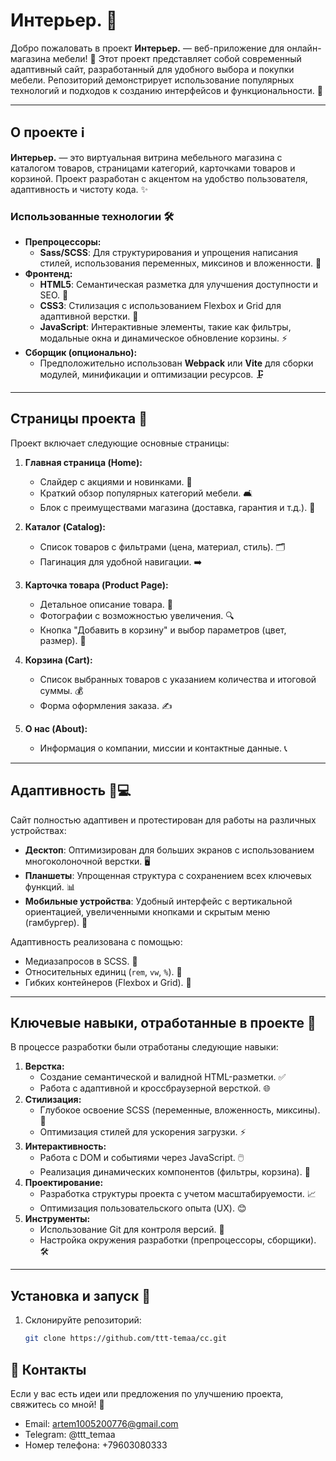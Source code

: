 # Интерьер. 🏡

Добро пожаловать в проект **Интерьер.** — веб-приложение для онлайн-магазина мебели! 🎉 Этот проект представляет собой современный адаптивный сайт, разработанный для удобного выбора и покупки мебели. Репозиторий демонстрирует использование популярных технологий и подходов к созданию интерфейсов и функциональности. 🚀

---

## О проекте ℹ️

**Интерьер.** — это виртуальная витрина мебельного магазина с каталогом товаров, страницами категорий, карточками товаров и корзиной. Проект разработан с акцентом на удобство пользователя, адаптивность и чистоту кода. ✨

### Использованные технологии 🛠️

- **Препроцессоры:**
    - **Sass/SCSS**: Для структурирования и упрощения написания стилей, использования переменных, миксинов и вложенности. 🎨
- **Фронтенд:**
    - **HTML5**: Семантическая разметка для улучшения доступности и SEO. 📝
    - **CSS3**: Стилизация с использованием Flexbox и Grid для адаптивной верстки. 📏
    - **JavaScript**: Интерактивные элементы, такие как фильтры, модальные окна и динамическое обновление корзины. ⚡
- **Сборщик (опционально):**
    - Предположительно использован **Webpack** или **Vite** для сборки модулей, минификации и оптимизации ресурсов. 🗜️

---

## Страницы проекта 📄

Проект включает следующие основные страницы:

1. **Главная страница (Home):**
    - Слайдер с акциями и новинками. 📸
    - Краткий обзор популярных категорий мебели. 🛋️
    - Блок с преимуществами магазина (доставка, гарантия и т.д.). 🚚

2. **Каталог (Catalog):**
    - Список товаров с фильтрами (цена, материал, стиль). 🗂️
    - Пагинация для удобной навигации. ➡️

3. **Карточка товара (Product Page):**
    - Детальное описание товара. 📜
    - Фотографии с возможностью увеличения. 🔍
    - Кнопка "Добавить в корзину" и выбор параметров (цвет, размер). 🛒

4. **Корзина (Cart):**
    - Список выбранных товаров с указанием количества и итоговой суммы. 💰
    - Форма оформления заказа. ✍️

5. **О нас (About):**
    - Информация о компании, миссии и контактные данные. 📞

---

## Адаптивность 📱💻

Сайт полностью адаптивен и протестирован для работы на различных устройствах:
- **Десктоп**: Оптимизирован для больших экранов с использованием многоколоночной верстки. 🖥️
- **Планшеты**: Упрощенная структура с сохранением всех ключевых функций. 📊
- **Мобильные устройства**: Удобный интерфейс с вертикальной ориентацией, увеличенными кнопками и скрытым меню (гамбургер). 🍔

Адаптивность реализована с помощью:
- Медиазапросов в SCSS. 📐
- Относительных единиц (`rem`, `vw`, `%`). 📏
- Гибких контейнеров (Flexbox и Grid). 🧩

---

## Ключевые навыки, отработанные в проекте 🌟

В процессе разработки были отработаны следующие навыки:
1. **Верстка:**
    - Создание семантической и валидной HTML-разметки. ✅
    - Работа с адаптивной и кроссбраузерной версткой. 🌐
2. **Стилизация:**
    - Глубокое освоение SCSS (переменные, вложенность, миксины). 🎨
    - Оптимизация стилей для ускорения загрузки. ⚡
3. **Интерактивность:**
    - Работа с DOM и событиями через JavaScript. 🖱️
    - Реализация динамических компонентов (фильтры, корзина). 🔄
4. **Проектирование:**
    - Разработка структуры проекта с учетом масштабируемости. 📈
    - Оптимизация пользовательского опыта (UX). 😊
5. **Инструменты:**
    - Использование Git для контроля версий. 📌
    - Настройка окружения разработки (препроцессоры, сборщики). 🛠️

---

## Установка и запуск 🚀

1. Склонируйте репозиторий:
   ```bash
   git clone https://github.com/ttt-temaa/cc.git

## 📩 Контакты

Если у вас есть идеи или предложения по улучшению проекта, свяжитесь со мной! 🚀

- Email: artem1005200776@gmail.com
- Telegram: @ttt_temaa
- Номер телефона: +79603080333